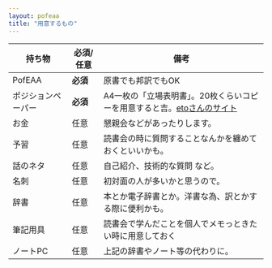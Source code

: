 ```yaml
---
layout: pofeaa
title: "用意するもの"
---
```


|  持ち物 |             必須/任意|   備考                        |
|---------|----------------------|-------------------------------|
|  PofEAA |              **必須**|  原書でも邦訳でもOK           |
|  ポジションペーパー|   **必須**|   A4一枚の「立場表明書」。20枚くらいコピーを用意すると吉。[etoさんのサイト](http://eto.com/d/0403.html#1-wx_JFWRdTXUHIYPZXc3g)|
|  お金   |              任意|       懇親会などがあったりします。|
|  予習   |              任意|       読書会の時に質問することなんかを纏めておくといいかも。|
|  話のネタ|             任意|       自己紹介、技術的な質問 など。|
|  名刺    |            任意 |      初対面の人が多いかと思うので。|
|  辞書     |            任意|       本とか電子辞書とか。洋書な為、訳とかする際に便利かも。|
|  筆記用具  |           任意|       読書会で学んだことを個人でメモっときたい時に用意しておく|
|  ノートPC   |          任意|       上記の辞書やノート等の代わりに。|
